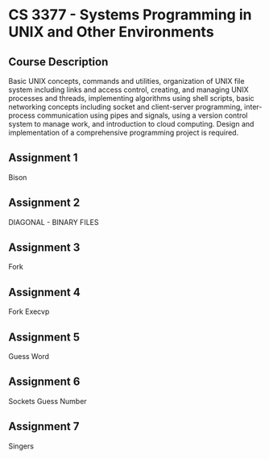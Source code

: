 # CS 3377 - Systems Programming in UNIX and Other Environments

## Course Description  
Basic UNIX concepts, commands and utilities, organization of UNIX file system including links and access control, creating, and managing UNIX processes and threads, implementing algorithms using shell scripts, basic networking concepts including socket and client-server programming, inter-process communication using pipes and signals, using a version control system to manage work, and introduction to cloud computing. Design and implementation of a comprehensive programming project is required.

## Assignment 1
Bison

## Assignment 2
DIAGONAL - BINARY FILES

## Assignment 3
Fork

## Assignment 4
Fork Execvp

## Assignment 5
Guess Word

## Assignment 6
Sockets Guess Number

## Assignment 7
Singers

